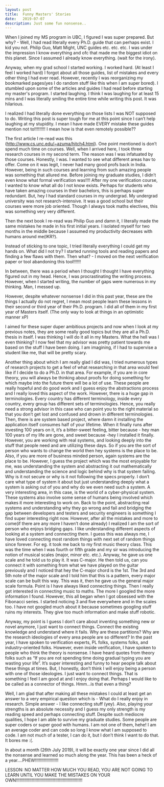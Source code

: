 ```yaml
---
layout: post
title:  Funny Masters' Stories
date:   2019-07-07
description: Just some fun nonsense..
---
```

When I joined my MS program in UBC, I figured I was super prepared. But why? - Well, I had read literally every Ph.D. guide that can perhaps exist. I kid you not. Philip Guo, Matt Might, UNC guides etc. etc. etc. I was under the impression I know everything and ofc that made me the biggest idiot on this planet. Since I assumed I already know everything. (wait for the irony).

Anyway, when my grad school I started working. I worked hard. (At least I feel I worked hard) I forgot about all those guides, list of mistakes and every other thing I had ever read. However, recently I was reorganizing my bookmarked pages(yes I do random stuff like this when I am super bored). I stumbled upon some of the articles and guides I had read before starting my master's program. I started laughing. I think I was laughing for at least 15 mins and I was literally smiling the entire time while writing this post. It was hilarious.

I realized I had literally done everything on those lists I was NOT supposed to do. Writing this post is super tough for me at this point since I can’t help laughing at my stupidity. I mean I have made EVERY mistake these guides mention not to!!!!!!!!! I mean how is that even remotely possible??

The first article I re-read was this (http://www.cs.unc.edu/~azuma/hitch4.html). One point mentioned is don’t spend much time on courses. Well, when I arrived here, I took three research courses in my second term. The reason was I was infatuated by those courses. Honestly, I was. I wanted to see what different areas hav to offer. Come on it was legit, I never had many good profs back in India. However, being in such courses and learning from such amazing people was something that allured me. Before joining my graduate studies, I didn’t even know what formal verification was!!!! After my one verification course, I wanted to know what all do I not know exists. Perhaps for students who have taken amazing courses in their bachelors, this is perhaps super redundant. But, hey I had standard courses in my undergrad. My undergrad university was not research-intensive. It was a good school but their courses were more job oriented. Though I always took maths electives, this was something very very different.

Then the next book I re-read was Philip Guo and damn it, I literally made the same mistakes he made in his first initial years. I isolated myself for two months in the middle because I assumed my productivity decreases with humans around me(IKR?).

Instead of sticking to one topic, I tried literally everything I could get my hands on. What did I not try? I started running tools and reading papers and finding a few flaws with them. Then what? - I moved on the next verification paper or tool abandoning this tool!!!!!!

In between, there was a period when I thought I thought I have everything figured out in my head. Hence, I was procrastinating the writing process. However, when I started writing, the number of gaps were numerous in my thinking. Man, I messed up.

However, despite whatever nonsense I did in this past year, these are the things I actually do not regret, I mean most people learn these lessons in their second or third year of their Ph.D. program. I  did all of them in my first year of Masters itself. (The only way to look at  things in an optimistic manner xP)

I aimed for these super duper ambitious projects and now when I look at my previous notes, they are some really good topics but they are all a Ph.D. thesis in itself. I was thinking I will do it all in my Masters. What the hell was I even thinking? I now feel that my advisor was pretty patient towards me based on the stuff I have been doing. I am imagining, if I had to supervise a student like me, that will be pretty scary.

Another thing about which I am really glad I did was, I tried numerous types of research projects to get a feel of what researching in that area would feel like if I decide to do a Ph.D. in that area. For example, if you are in core theory, you will always be thinking about proofs for doing something for which maybe into the future there will be a lot of use. These people are really hopeful and do good work and I guess enjoy the abstractions process and I really loved this aspect of the work. However, there is a huge gap in terminologies. Every country has different terminology, inside every country, every group has different sets of terminologies. Hence, you really need a strong advisor in this case who can point you to the right material so that you don’t get lost and confused and drown in different terminologies.
 Then, there is are system based project, where damn it installing the application itself consumes half of your lifetime. When it finally runs after investing 100 years on it, it’s a bitter-sweet feeling, bitter because - hey man 100 years of my life are gone, and sweet because -hey I installed it finally. However, you are working with real systems, and looking deeply into the stuff that people need and are utilizing these days. So if you are the sort of person who wants to change the world then hey systems is the place to be. Also, if you are more of business minded person, again systems are the place to be.
However, I guess the project which was the most enjoyable for me, was understanding the system and abstracting it out mathematically and understanding the science and logic behind why is that system failing. Why is it not secure or why is it not following the specs properly. I don’t care what type of system it about but just understanding deeply what a system is asking out of you and why do we even need such a system. A very interesting area, in this case, is the world of a cyber-physical system. These systems also involve some sense of humans being involved which makes it more interesting to work on.  Back to the point, abstracting real systems and understanding why they go wrong and fail and bridging the gap between developers and testers and security engineers is something I find super interesting right now.
However, after all the mistakes and more to come(if there are any more I haven’t done already)
I realized I am the sort of person who enjoys bridging gaps. I like understanding different aspects of looking at a system and connecting them.
I guess this was always me, I have loved connecting most random things with next set of random things since forever.
For eg. it took me back to my first music theory class. This was the time when I was fourth or fifth grade and my sir was introducing the notion of musical scales (major, minor etc. etc.). Anyway, he gave us one scale and he told us to play it. It was C-major. He then told us, can you connect it with something from what we have played on the guitar previously and I noticed that hey the C-major chord is the 1st. The 3rd and 5th note of the major scale and I told him that this is a pattern, every major scale can be built this way. This was it, then he gave us the general major scale formula. Point is I have always liked connecting things. Then I  really got interested in connecting music to maths. The more I googled the more information I found. However, this all began when I got obsessed with the Fibonacci series. I started noticing 3 and five everywhere and in the scales too. I have not googled much about it because sometimes googling stuff ruins my interests. They give too much information and make stuff robotic.

Anyway, my point is I guess I don’t care about inventing something new or novel anymore, I just want to connect things. Connect the existing knowledge and understand where it fails. Why are these partitions? Why are the research ideologies of every area people are so different? In the past year, I have spoken to verification experts, PL folks, systems folks, and industry-oriented folks. However, even inside verification, I have spoken to people who think the theory is nonsense. I have heard quotes from theory folks such as “If you are not spending time doing gradual typing you are wasting your life”. It’s super interesting and funny to hear people talk about these things at times. But, I honestly, don’t think I will enjoy being a person with one of those ideologies. I just want to connect things. That is something I feel I am good at and I enjoy doing that. Perhaps I would like to be called as a connector of things. Hmm…is that even a thing?

Well, I am glad that after making all these mistakes I could at least get an answer to a very empirical question which is - What do I really enjoy in research. Simple answer - I like connecting stuff (yey).
Also, playing your strengths is an absolute necessity and I guess my only strength is my reading speed and perhaps connecting stuff. Despite such mediocre qualities, I hope I am able to survive my graduate studies. Some people are super coders or super good with humans. I am not one of them, hehe! I am an average coder and can code so long I know what I am supposed to code. I am not much of a tester, I can do it, but I don’t think I want to do that. It bores me :(.

In about a month (26th July 2019), it will be exactly one year since I did all the nonsense and learned so much along the year. This has been a heck of a year….PHEW!!!!!!!!!!!!!!!!!!!

LESSON: NO MATTER HOW MUCH YOU READ, YOU ARE NOT GOING TO LEARN UNTIL YOU MAKE THE MISTAKES ON YOUR OWN!!!!!!!!!!!!!!!!!!!!!!!!!!!!!!!!!!!!!!!!!!!!!!!!!!!!!!
